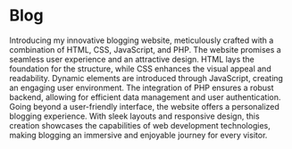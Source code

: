 # Blog
Introducing my innovative blogging website, meticulously crafted with a combination of HTML, CSS, JavaScript, and PHP. The website promises a seamless user experience and an attractive design. HTML lays the foundation for the structure, while CSS enhances the visual appeal and readability. Dynamic elements are introduced through JavaScript, creating an engaging user environment. The integration of PHP ensures a robust backend, allowing for efficient data management and user authentication. Going beyond a user-friendly interface, the website offers a personalized blogging experience. With sleek layouts and responsive design, this creation showcases the capabilities of web development technologies, making blogging an immersive and enjoyable journey for every visitor.
